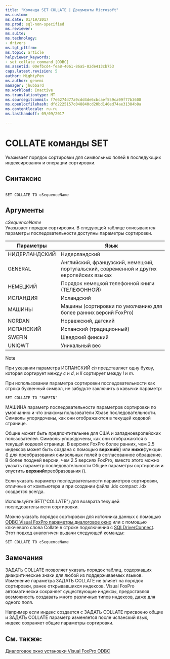 ```yaml
---
title: "Команда SET COLLATE | Документы Microsoft"
ms.custom: 
ms.date: 01/19/2017
ms.prod: sql-non-specified
ms.reviewer: 
ms.suite: 
ms.technology:
- drivers
ms.tgt_pltfrm: 
ms.topic: article
helpviewer_keywords:
- set collate command [ODBC]
ms.assetid: 00efbcd4-fea8-4061-86a5-82de413cb753
caps.latest.revision: 5
author: MightyPen
ms.author: genemi
manager: jhubbard
ms.workload: Inactive
ms.translationtype: MT
ms.sourcegitcommit: f7e6274d77a9cdd4de6cbcaef559ca99f77b3608
ms.openlocfilehash: dfd2225157c048840cd20bd140ed74ae31384b8a
ms.contentlocale: ru-ru
ms.lasthandoff: 09/09/2017

---
```

# <a name="set-collate-command"></a>COLLATE команды SET
Указывает порядок сортировки для символьных полей в последующих индексирования и операции сортировки.  
  
## <a name="syntax"></a>Синтаксис  
  
```  
  
SET COLLATE TO cSequenceName  
```  
  
## <a name="arguments"></a>Аргументы  
 *cSequenceName*  
 Указывает порядок сортировки. В следующей таблице описываются параметры последовательности доступны параметры сортировки.  
  
|Параметры|Язык|  
|-------------|--------------|  
|НИДЕРЛАНДСКИЙ|Нидерландский|  
|GENERAL|Английский, французский, немецкий, португальский, современной и других европейских языках|  
|НЕМЕЦКИЙ|Порядок немецкой телефонной книги (ТЕЛЕФОННОЙ)|  
|ИСЛАНДИЯ|Исландский|  
|МАШИНЫ|Машины (сортировки по умолчанию для более ранних версий FoxPro)|  
|NORDAN|Норвежский, датский|  
|ИСПАНСКИЙ|Испанский (традиционный)|  
|SWEFIN|Шведский финский|  
|UNIQWT|Уникальный вес|  
  
> [!NOTE]  
>  При указании параметра ИСПАНСКИЙ *ch* представляет одну букву, которая сортирует между *c* и *d*, и *ll* сортирует между  *l* и *m*.  
  
 При использовании параметра сортировки последовательности как строка буквенный символ, не забудьте заключить в кавычки параметр:  
  
```  
SET COLLATE TO "SWEFIN"  
```  
  
 МАШИНА параметр последовательности параметров сортировки по умолчанию и что знакомы пользователи Xbase последовательности. Символы упорядочены, как они отображаются в текущей кодовой странице.  
  
 Общие может быть предпочтительнее для США и западноевропейских пользователей. Символы упорядочены, как они отображаются в текущей кодовой странице. В версиях FoxPro более ранних, чем 2.5 индексов может быть создана с помощью **верхний**() или **ниже**функции () для преобразования символьных полей в согласованное обращение. В более поздней версии, чем 2.5 версиях FoxPro, вместо этого можно указать параметр последовательности Общие параметры сортировки и опустить **верхний**преобразования ().  
  
 Если указать параметр последовательности параметров сортировки, отличные от компьютера и при создании файла .idx compact .idx создается всегда.  
  
 Используйте SET("COLLATE") для возврата текущей последовательности сортировки.  
  
 Можно указать порядок сортировки для источника данных с помощью [ODBC Visual FoxPro параметры диалоговое окно](../../odbc/microsoft/odbc-visual-foxpro-setup-dialog-box.md) или с помощью ключевого слова Collate в строке подключения с [SQLDriverConnect](../../odbc/microsoft/sqldriverconnect-visual-foxpro-odbc-driver.md). Этот подход аналогичен выдачи следующей команды:  
  
```  
SET COLLATE TO cSequenceName  
```  
  
## <a name="remarks"></a>Замечания  
 ЗАДАТЬ COLLATE позволяет указать порядок таблиц, содержащих диакритические знаки для любой из поддерживаемых языков. Изменение параметра ЗАДАТЬ COLLATE не влияет на порядок сортировки, ранее открывавшихся индексов. Visual FoxPro автоматически сохраняет существующие индексы, предоставляя возможность создавать много различных типов индексов, даже для одного поля.  
  
 Например если индекс создается с ЗАДАТЬ COLLATE присвоено общие и ЗАДАТЬ COLLATE параметр изменяется после испанский язык, индекс сохраняет общие параметры сортировки.  
  
## <a name="see-also"></a>См. также:  
 [Диалоговое окно установки Visual FoxPro ODBC](../../odbc/microsoft/odbc-visual-foxpro-setup-dialog-box.md)

